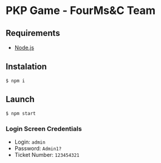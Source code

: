 # PKP Game - FourMs&C Team

## Requirements

- [Node.js](https://nodejs.org/en/)

## Instalation

`$ npm i`

## Launch

`$ npm start`

### Login Screen Credentials
- Login: `admin`
- Password: `Admin1?`
- Ticket Number: `123454321`
